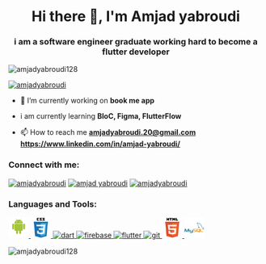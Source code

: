 <h1 align="center">Hi there 👋, I'm Amjad yabroudi</h1>
<h3 align="center">i am a software engineer graduate working hard to become a flutter developer</h3>

<p align="left"> <img src="https://komarev.com/ghpvc/?username=amjadyabroudi128&label=Profile%20views&color=0e75b6&style=flat" alt="amjadyabroudi128" /> </p>

<p align="left"> <a href="https://twitter.com/amjadyabroudi" target="blank"><img src="https://img.shields.io/twitter/follow/amjadyabroudi?logo=twitter&style=for-the-badge" alt="amjadyabroudi" /></a> </p>


- 🔭 I’m currently working on **book me app**
- i am currently learning **BloC, Figma, FlutterFlow**
 


- 📫 How to reach me **amjadyabroudi.20@gmail.com**
  **https://www.linkedin.com/in/amjad-yabroudi/**
<h3 align="left">Connect with me:</h3>
<p align="left">
<a href="https://twitter.com/amjadyabroudi" target="blank"><img align="center" src="https://raw.githubusercontent.com/rahuldkjain/github-profile-readme-generator/master/src/images/icons/Social/twitter.svg" alt="amjadyabroudi" height="30" width="40" /></a>
<a href="https://linkedin.com/in/amjad-yabroudi target="blank"><img align="center" src="https://raw.githubusercontent.com/rahuldkjain/github-profile-readme-generator/master/src/images/icons/Social/linked-in-alt.svg" alt="amjad yabroudi" height="30" width="40" /></a>
<a href="https://instagram.com/amjadyabroudi" target="blank"><img align="center" src="https://raw.githubusercontent.com/rahuldkjain/github-profile-readme-generator/master/src/images/icons/Social/instagram.svg" alt="amjadyabroudi" height="30" width="40" /></a>
</p>

<h3 align="left">Languages and Tools:</h3>
<p align="left"> <a href="https://developer.android.com" target="_blank" rel="noreferrer"> <img src="https://raw.githubusercontent.com/devicons/devicon/master/icons/android/android-original-wordmark.svg" alt="android" width="40" height="40"/> </a> <a href="https://www.w3schools.com/css/" target="_blank" rel="noreferrer"> <img src="https://raw.githubusercontent.com/devicons/devicon/master/icons/css3/css3-original-wordmark.svg" alt="css3" width="40" height="40"/> </a> <a href="https://dart.dev" target="_blank" rel="noreferrer"> <img src="https://www.vectorlogo.zone/logos/dartlang/dartlang-icon.svg" alt="dart" width="40" height="40"/> </a> <a href="https://firebase.google.com/" target="_blank" rel="noreferrer"> <img src="https://www.vectorlogo.zone/logos/firebase/firebase-icon.svg" alt="firebase" width="40" height="40"/> </a> <a href="https://flutter.dev" target="_blank" rel="noreferrer"> <img src="https://www.vectorlogo.zone/logos/flutterio/flutterio-icon.svg" alt="flutter" width="40" height="40"/> </a> <a href="https://git-scm.com/" target="_blank" rel="noreferrer"> <img src="https://www.vectorlogo.zone/logos/git-scm/git-scm-icon.svg" alt="git" width="40" height="40"/> </a> <a href="https://www.w3.org/html/" target="_blank" rel="noreferrer"> <img src="https://raw.githubusercontent.com/devicons/devicon/master/icons/html5/html5-original-wordmark.svg" alt="html5" width="40" height="40"/> </a> <a href="https://www.mysql.com/" target="_blank" rel="noreferrer"> <img src="https://raw.githubusercontent.com/devicons/devicon/master/icons/mysql/mysql-original-wordmark.svg" alt="mysql" width="40" height="40"/> </a> </p>

<p><img align="center" src="https://github-readme-stats.vercel.app/api/top-langs?username=amjadyabroudi128&show_icons=true&locale=en&layout=compact" alt="amjadyabroudi128" /></p>
